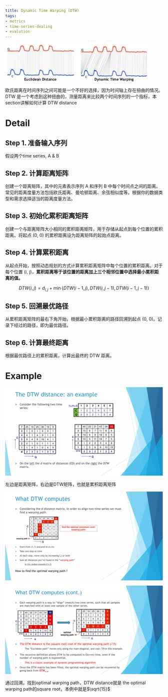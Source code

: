 ```yaml
---
title: Dynamic Time Warping (DTW)
tags:
- metrics
- time-series-dealing
- evalution
---
```


![](computer_sci/deep_learning_and_machine_learning/Trick/attachments/Pasted%20image%2020230526164724.png)

欧氏距离在时间序列之间可能是一个不好的选择，因为时间轴上存在扭曲的情况。DTW 是一个考虑到这种扭曲的，测量距离来比较两个时间序列的一个指标，本section讲解如何计算 DTW distance

# Detail


## Step 1.  准备输入序列

假设两个time series, A & B

## Step 2. 计算距离矩阵

创建一个距离矩阵，其中的元素表示序列 A 和序列 B 中每个时间点之间的距离。常见的距离度量方法包括欧氏距离、曼哈顿距离、余弦相似度等。根据你的数据类型和需求选择适当的距离度量方法。

## Step 3. 初始化累积距离矩阵

创建一个与距离矩阵大小相同的累积距离矩阵，用于存储从起点到每个位置的累积距离。将起点 (0, 0) 的累积距离设为距离矩阵的起始点距离。

## Step 4. 计算累积距离

从起点开始，按照动态规划的方式计算累积距离矩阵中每个位置的累积距离。对于每个位置 (i, j)，**累积距离等于该位置的距离加上三个相邻位置中选择最小累积距离的值。**

$$
DTW(i, j) = d_{i,j} + \min{\{DTW(i-1,j), DTW(i, j-1), DTW(i-1, j-1)\}}
$$


## Step 5. 回溯最优路径

从累积距离矩阵的最右下角开始，根据最小累积距离的路径回溯到起点 (0, 0)。记录下经过的路径，即为最优路径。

## Step 6. 计算最终距离

根据最优路径上的累积距离，计算出最终的 DTW 距离。

# Example

![](computer_sci/deep_learning_and_machine_learning/Trick/attachments/Pasted%20image%2020230526170120.png)

左边是距离矩阵，右边是DTW矩阵，也就是累积距离矩阵

![](computer_sci/deep_learning_and_machine_learning/Trick/attachments/Pasted%20image%2020230526170921.png)

![](computer_sci/deep_learning_and_machine_learning/Trick/attachments/Pasted%20image%2020230526171119.png)

通过回溯，找到optimal warping path，DTW distance就是 the optimal warping path的square root，本例中就是$\sqrt{15}$



